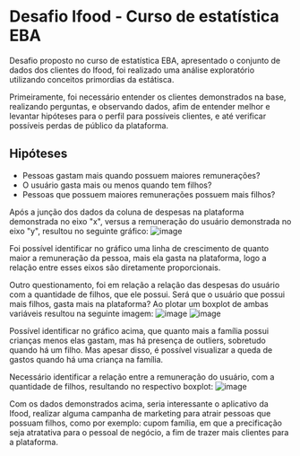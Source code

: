 # Desafio Ifood - Curso de estatística EBA

Desafio proposto no curso de estatística EBA, apresentado o conjunto de dados dos clientes do Ifood, foi realizado uma análise exploratório utilizando conceitos primordias da estátisca.

Primeiramente, foi necessário entender os clientes demonstrados na base, realizando perguntas, e observando dados, afim de entender melhor e levantar hipóteses para o perfil para possíveis clientes, e até verificar possíveis perdas de público da plataforma.

  ## Hipóteses
   - Pessoas gastam mais quando possuem maiores remunerações?
   - O usuário gasta mais ou menos quando tem filhos?
   - Pessoas que possuem maiores remunerações possuem mais filhos?


Após a junção dos dados da coluna de despesas na plataforma demonstrada no eixo "x", versus a remuneração do usuário demonstrada no eixo "y", resultou no seguinte gráfico: 
![image](https://github.com/ludmilaalvespinto/Desafio01_Ifood/assets/102269120/4ff317c6-e8e6-4b3d-92fb-780a981d3d69)

Foi possível identificar no gráfico uma linha de crescimento de quanto maior a remuneração da pessoa, mais ela gasta na plataforma, logo a relação entre esses eixos são diretamente proporcionais. 

Outro questionamento, foi em relação a relação das despesas do usuário com a quantidade de filhos, que ele possui. Será que o usuário que possui mais filhos, gasta mais na plataforma?
Ao plotar um boxplot de ambas variáveis resultou na seguinte imagem:
![image](https://github.com/ludmilaalvespinto/Desafio01_Ifood/assets/102269120/b2f5ba29-3a03-4194-b06a-d6fec3431c70)
![image](https://github.com/ludmilaalvespinto/Desafio01_Ifood/assets/102269120/3223b403-0fbb-4e60-aaa8-3b83a3eda9df)

Possível identificar no gráfico acima, que quanto mais a família possui crianças menos elas gastam, mas há presença de outliers, sobretudo quando há um filho. Mas apesar disso, é possível visualizar a queda de gastos quando há uma criança na família.

Necessário identificar a relação entre a remuneração do usuário, com a quantidade de filhos, resultando no respectivo boxplot:
![image](https://github.com/ludmilaalvespinto/Desafio01_Ifood/assets/102269120/9e0c8270-fb84-4234-8a80-f3741394ae46)

Com os dados demonstrados acima, seria interessante o aplicativo da Ifood, realizar alguma campanha de marketing para atrair pessoas que possuam filhos, como por exemplo: cupom família, em que a precificação seja atratativa para o pessoal de negócio, a fim de trazer mais clientes para a plataforma.
